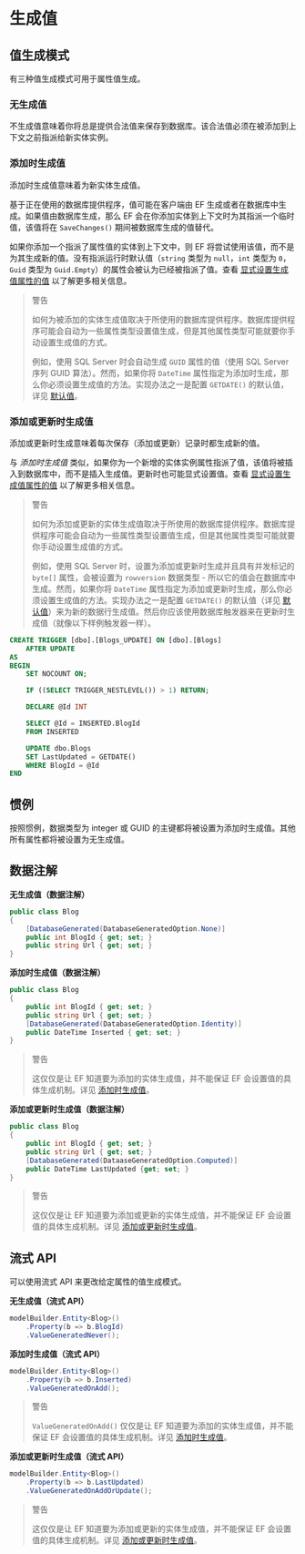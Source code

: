 # 生成值

## 值生成模式

有三种值生成模式可用于属性值生成。

### 无生成值

不生成值意味着你将总是提供合法值来保存到数据库。该合法值必须在被添加到上下文之前指派给新实体实例。

### 添加时生成值

添加时生成值意味着为新实体生成值。

基于正在使用的数据库提供程序，值可能在客户端由 EF 生成或者在数据库中生成。如果值由数据库生成，那么 EF 会在你添加实体到上下文时为其指派一个临时值，该值将在 `SaveChanges()` 期间被数据库生成的值替代。

如果你添加一个指派了属性值的实体到上下文中，则 EF 将尝试使用该值，而不是为其生成新的值。没有指派运行时默认值（`string` 类型为 `null`，`int` 类型为 `0`，`Guid` 类型为 `Guid.Empty`）的属性会被认为已经被指派了值。查看 [显式设置生成值属性的值](../5、保存数据/I、显式设置生成值属性的值.md)  以了解更多相关信息。

> 警告
>
> 如何为被添加的实体生成值取决于所使用的数据库提供程序。数据库提供程序可能会自动为一些属性类型设置值生成，但是其他属性类型可能就要你手动设置生成值的方式。
>
> 例如，使用 SQL Server 时会自动生成 `GUID` 属性的值（使用 SQL Server 序列 GUID 算法）。然而，如果你将 `DateTime` 属性指定为添加时生成，那么你必须设置生成值的方法。实现办法之一是配置 `GETDATE()` 的默认值，详见 [默认值](./P、关系数据库建模/I、默认值.md)。

### 添加或更新时生成值

添加或更新时生成意味着每次保存（添加或更新）记录时都生成新的值。

与 _添加时生成值_ 类似，如果你为一个新增的实体实例属性指派了值，该值将被插入到数据库中，而不是插入生成值。更新时也可能显式设置值。查看 [显式设置生成值属性的值](../5、保存数据/I、显式设置生成值属性的值.md)  以了解更多相关信息。

> 警告
>
> 如何为添加或更新的实体生成值取决于所使用的数据库提供程序。数据库提供程序可能会自动为一些属性类型设置值生成，但是其他属性类型可能就要你手动设置生成值的方式。
>
> 例如，使用 SQL Server 时，设置为添加或更新时生成并且具有并发标记的 `byte[]` 属性，会被设置为 `rowversion` 数据类型 - 所以它的值会在数据库中生成。然而，如果你将 `DateTime` 属性指定为添加或更新时生成，那么你必须设置生成值的方法。实现办法之一是配置 `GETDATE()` 的默认值（详见  [默认值](./P、关系数据库建模/I、默认值.md)）来为新的数据行生成值。然后你应该使用数据库触发器来在更新时生成值（就像以下样例触发器一样）。

```SQL
CREATE TRIGGER [dbo].[Blogs_UPDATE] ON [dbo].[Blogs]
    AFTER UPDATE
AS
BEGIN
    SET NOCOUNT ON;

    IF ((SELECT TRIGGER_NESTLEVEL()) > 1) RETURN;

    DECLARE @Id INT

    SELECT @Id = INSERTED.BlogId
    FROM INSERTED

    UPDATE dbo.Blogs
    SET LastUpdated = GETDATE()
    WHERE BlogId = @Id
END
```

## 惯例

按照惯例，数据类型为 integer 或 GUID 的主键都将被设置为添加时生成值。其他所有属性都将被设置为无生成值。

## 数据注解

**无生成值（数据注解）**

```C#
public class Blog
{
    [DatabaseGenerated(DatabaseGeneratedOption.None)]
    public int BlogId { get; set; }
    public string Url { get; set; }
}
```

**添加时生成值（数据注解）**

```C#
public class Blog
{
    public int BlogId { get; set; }
    public string Url { get; set; }
    [DatabaseGenerated(DatabaseGeneratedOption.Identity)]
    public DateTime Inserted { get; set; }
}
```

> 警告
>
> 这仅仅是让 EF 知道要为添加的实体生成值，并不能保证 EF 会设置值的具体生成机制。详见 [添加时生成值](#添加时生成值)。

**添加或更新时生成值（数据注解）**

```C#
public class Blog
{
    public int BlogId { get; set; }
    public string Url { get; set; }
    [DatabaseGenerated(DataaseGeneratedOption.Computed)]
    public DateTime LastUpdated {get; set; }
}
```

> 警告
>
> 这仅仅是让 EF 知道要为添加或更新的实体生成值，并不能保证 EF 会设置值的具体生成机制。详见 [添加或更新时生成值](#添加或更新时生成值)。

## 流式 API

可以使用流式 API 来更改给定属性的值生成模式。

**无生成值（流式 API）**

```C#
modelBuilder.Entity<Blog>()
    .Property(b => b.BlogId)
    .ValueGeneratedNever();
```

**添加时生成值（流式 API）**

```C#
modelBuilder.Entity<Blog>()
    .Property(b => b.Inserted)
    .ValueGeneratedOnAdd();
```

> 警告
>
> `ValueGeneratedOnAdd()` 仅仅是让 EF 知道要为添加的实体生成值，并不能保证 EF 会设置值的具体生成机制。详见 [添加时生成值](#添加时生成值)。

**添加或更新时生成值（流式 API）**

```C#
modelBuilder.Entity<Blog>()
    .Property(b => b.LastUpdated)
    .ValueGeneratedOnAddOrUpdate();
```

> 警告
>
> 这仅仅是让 EF 知道要为添加或更新的实体生成值，并不能保证 EF 会设置值的具体生成机制。详见 [添加或更新时生成值](#添加或更新时生成值)。